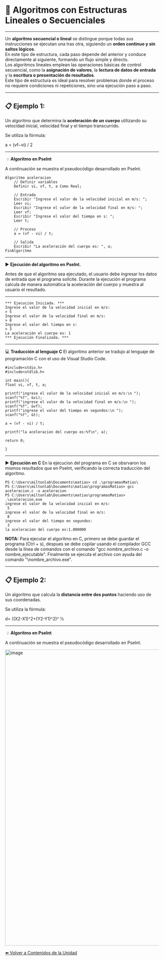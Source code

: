 # 📏 Algoritmos con Estructuras Lineales o Secuenciales  

---

Un **algoritmo secuencial o lineal** se distingue porque todas sus instrucciones se ejecutan una tras otra, siguiendo un **orden continuo y sin saltos lógicos**.  
En este tipo de estructura, cada paso depende del anterior y conduce directamente al siguiente, formando un flujo simple y directo.  
Los algoritmos lineales emplean las operaciones básicas de control secuencial, como la **asignación de valores**, la **lectura de datos de entrada** y la **escritura o presentación de resultados**.  
Este tipo de estructura es ideal para resolver problemas donde el proceso no requiere condiciones ni repeticiones, sino una ejecución paso a paso.  

---

## 📋 Ejemplo 1:  
Un algoritmo que determina la **aceleración de un cuerpo** utilizando su velocidad inicial, velocidad final y el tiempo transcurrido. 

Se utiliza la fórmula:

a = (vf−vi) / 2

---
​
💡 **Algoritmo en PseInt**

A continuación se muestra el pseudocódigo desarrollado en PseInt.


```pseint
Algoritmo aceleracion
    // Definir variables
    Definir vi, vf, t, a Como Real;
    
    // Entrada
    Escribir "Ingrese el valor de la velocidad inicial en m/s: ";
    Leer vi;
    Escribir "Ingrese el valor de la velocidad final en m/s: ";
    Leer vf;
    Escribir "Ingrese el valor del tiempo en s: ";
    Leer t;
    
    // Proceso 
    a = (vf - vi) / t;
    
    // Salida
    Escribir "La aceleración del cuerpo es: ", a;
FinAlgoritmo
```

---
▶️ **Ejecución del algoritmo en PseInt.**

Antes de que el algoritmo sea ejecutado, el usuario debe ingresar los datos de entrada que el programa solicite. Durante la ejecución el programa calcula de manera automática la aceleración del cuerpo y muestra al usuario el resultado.

---

```
*** Ejecución Iniciada. ***
Ingrese el valor de la velocidad inicial en m/s:
> 5
Ingrese el valor de la velocidad final en m/s:
> 8
Ingrese el valor del tiempo en s:
> 3
La aceleración el cuerpo es: 1
*** Ejecución Finalizada. ***
```

---

💻 **Traducción al lenguaje C**
El algoritmo anterior se tradujo al lenguaje de programación C con el uso de Visual Studio Code.

```
#include<stdio.h>
#include<stdlib.h>

int main(){
float vi, vf, t, a;

printf("ingrese el valor de la velocidad inicial en m/s:\n ");
scanf("%f", &vi);
printf("ingrese el valor de la velocidad final en m/s:\n ");
scanf("%f", &vf);
printf("ingrese el valor del tiempo en segundos:\n ");
scanf("%f", &t);

a = (vf - vi) / t;

printf("la aceleracion del cuerpo es:%f\n", a);

return 0;

}
```

---

▶️ **Ejecución en C**
En la ejecucion del programa en C se obsrvaron los mismos resultados que en PseInt, verificando la correcta traducción del algoritmo.

```
PS C:\Users\miltonlab\Documents\matias> cd .\programasMatias\
PS C:\Users\miltonlab\Documents\matias\programasMatias> gcc aceleracion.c -o aceleracion      
PS C:\Users\miltonlab\Documents\matias\programasMatias> .\aceleracion.exe    
ingrese el valor de la velocidad inicial en m/s:
 5
ingrese el valor de la velocidad final en m/s:
 8
ingrese el valor del tiempo en segundos:
 3
la aceleracion del cuerpo es:1.000000
```
**NOTA:** Para ejecutar el algoritmo en C, primero se debe guardar el programa (Ctrl + s), despues se debe copilar usando el compilador GCC desde la línea de comandos con el comando "gcc nombre_archivo.c -o nombre_ejecutable". Finalmente se ejecuta el archivo con ayuda del comando "\nombre_archivo.exe".

---

## 📋 Ejemplo 2:

Un algoritmo que calcula la **distancia entre dos puntos** haciendo uso de sus coordenadas.

Se utiliza la fórmula:

d= ((X2-X1)^2+(Y2-Y1)^2)^ 1⁄2

---
​
💡 **Algoritmo en PseInt**

A continuación se muestra el pseudocódigo desarrollado en PseInt.



<img width="1231" height="965" alt="image" src="https://github.com/user-attachments/assets/8d1a639c-880f-47df-9fe5-38c349688441" />


[⬅️ Volver a Contenidos de la Unidad](../../Introduccion/Contenidos.md)



